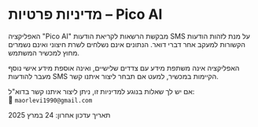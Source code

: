 # מדיניות פרטיות – Pico AI

האפליקציה "Pico AI" מבקשת הרשאות לקריאת הודעות SMS על מנת לזהות הודעות הקשורות למעקב אחר דברי דואר. הנתונים אינם נשלחים לשרת חיצוני ואינם נשמרים מחוץ למכשיר המשתמש.

האפליקציה אינה משתפת מידע עם צדדים שלישיים, ואינה אוספת מידע אישי נוסף מעבר להודעות SMS הקיימות במכשיר, למעט אם תבחר ליצור איתנו קשר.

אם יש לך שאלות בנוגע למדיניות זו, ניתן ליצור איתנו קשר בדוא"ל:  
📧 `maorlevi1990@gmail.com`

תאריך עדכון אחרון: 24 במרץ 2025
